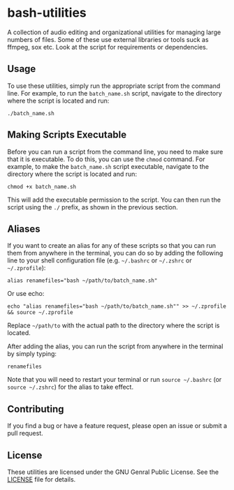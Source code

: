 # bash-utilities

A collection of audio editing and organizational utilities for managing large numbers of files. Some of these use external libraries or tools suck as ffmpeg, sox etc. Look at the script for requirements or dependencies.

## Usage

To use these utilities, simply run the appropriate script from the command line. For example, to run the `batch_name.sh` script, navigate to the directory where the script is located and run:

```shell
./batch_name.sh
```

## Making Scripts Executable

Before you can run a script from the command line, you need to make sure that it is executable. To do this, you can use the `chmod` command. For example, to make the `batch_name.sh` script executable, navigate to the directory where the script is located and run:

```shell
chmod +x batch_name.sh
```

This will add the executable permission to the script. You can then run the script using the `./` prefix, as shown in the previous section.

## Aliases

If you want to create an alias for any of these scripts so that you can run them from anywhere in the terminal, you can do so by adding the following line to your shell configuration file (e.g. `~/.bashrc` or `~/.zshrc` or `~/.zprofile`):

```shell
alias renamefiles="bash ~/path/to/batch_name.sh"
```

Or use echo:

```shell
echo "alias renamefiles="bash ~/path/to/batch_name.sh"" >> ~/.zprofile && source ~/.zprofile
```

Replace `~/path/to` with the actual path to the directory where the script is located.

After adding the alias, you can run the script from anywhere in the terminal by simply typing:

```shell
renamefiles
```

Note that you will need to restart your terminal or run `source ~/.bashrc` (or `source ~/.zshrc`) for the alias to take effect.

## Contributing

If you find a bug or have a feature request, please open an issue or submit a pull request.

## License

These utilities are licensed under the GNU Genral Public License. See the [LICENSE](LICENSE) file for details.